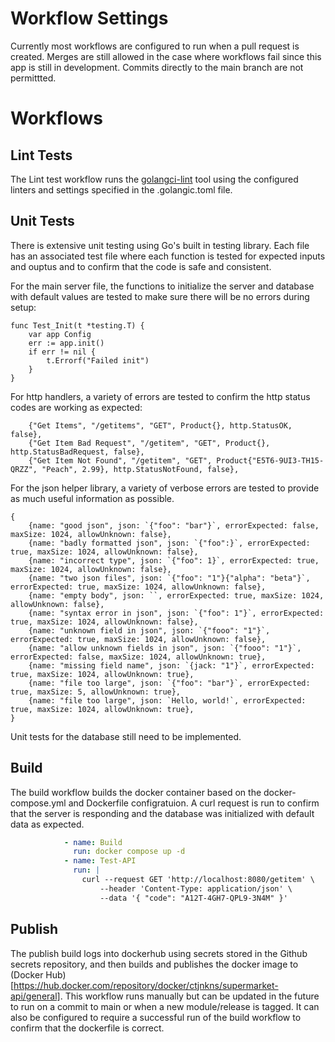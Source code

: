 
# Workflow Settings
Currently most workflows are configured to run when a pull request is created. Merges are still allowed in the case where workflows fail since this app is still in development. Commits directly to the main branch are not permittted.

# Workflows

## Lint Tests
The Lint test workflow runs the [golangci-lint](golangci-lint) tool using the configured linters and settings specified in the .golangic.toml file.

## Unit Tests
There is extensive unit testing using Go's built in testing library. Each file has an associated test file where each function is tested for expected inputs and ouptus and to confirm that the code is safe and consistent. 

For the main server file, the functions to initialize the server and database with default values are tested to make sure there will be no errors during setup:
```
func Test_Init(t *testing.T) {
	var app Config
	err := app.init()
	if err != nil {
		t.Errorf("Failed init")
	}
}
```

For http handlers, a variety of errors are tested to confirm the http status codes are working as expected:
```
	{"Get Items", "/getitems", "GET", Product{}, http.StatusOK, false},
	{"Get Item Bad Request", "/getitem", "GET", Product{}, http.StatusBadRequest, false},
	{"Get Item Not Found", "/getitem", "GET", Product{"E5T6-9UI3-TH15-QRZZ", "Peach", 2.99}, http.StatusNotFound, false},
```

For the json helper library, a variety of verbose errors are tested to provide as much useful information as possible.
```
{
	{name: "good json", json: `{"foo": "bar"}`, errorExpected: false, maxSize: 1024, allowUnknown: false},
	{name: "badly formatted json", json: `{"foo":}`, errorExpected: true, maxSize: 1024, allowUnknown: false},
	{name: "incorrect type", json: `{"foo": 1}`, errorExpected: true, maxSize: 1024, allowUnknown: false},
	{name: "two json files", json: `{"foo": "1"}{"alpha": "beta"}`, errorExpected: true, maxSize: 1024, allowUnknown: false},
	{name: "empty body", json: ``, errorExpected: true, maxSize: 1024, allowUnknown: false},
	{name: "syntax error in json", json: `{"foo": 1"}`, errorExpected: true, maxSize: 1024, allowUnknown: false},
	{name: "unknown field in json", json: `{"fooo": "1"}`, errorExpected: true, maxSize: 1024, allowUnknown: false},
	{name: "allow unknown fields in json", json: `{"fooo": "1"}`, errorExpected: false, maxSize: 1024, allowUnknown: true},
	{name: "missing field name", json: `{jack: "1"}`, errorExpected: true, maxSize: 1024, allowUnknown: true},
	{name: "file too large", json: `{"foo": "bar"}`, errorExpected: true, maxSize: 5, allowUnknown: true},
	{name: "file too large", json: `Hello, world!`, errorExpected: true, maxSize: 1024, allowUnknown: true},
}
```

Unit tests for the database still need to be implemented. 

## Build
The build workflow builds the docker container based on the docker-compose.yml and Dockerfile configratuion. A curl request is run to confirm that the server is responding and the database was initialized with default data as expected.
```yml
            - name: Build
              run: docker compose up -d
            - name: Test-API
              run: |
                curl --request GET 'http://localhost:8080/getitem' \
                    --header 'Content-Type: application/json' \
                    --data '{ "code": "A12T-4GH7-QPL9-3N4M" }'
```

## Publish
The publish build logs into dockerhub using secrets stored in the Github secrets repository, and then builds and publishes the docker image to (Docker Hub)[https://hub.docker.com/repository/docker/ctjnkns/supermarket-api/general]. This workflow runs manually but can be updated in the future to run on a commit to main or when a new module/release is tagged. It can also be configured to require a successful run of the build workflow to confirm that the dockerfile is correct. 


